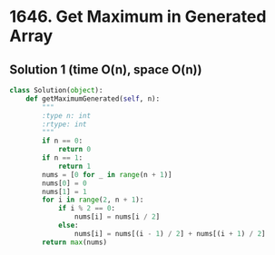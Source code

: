 # 1646. Get Maximum in Generated Array

## Solution 1 (time O(n), space O(n))

```python
class Solution(object):
    def getMaximumGenerated(self, n):
        """
        :type n: int
        :rtype: int
        """
        if n == 0:
            return 0
        if n == 1:
            return 1
        nums = [0 for _ in range(n + 1)]
        nums[0] = 0
        nums[1] = 1
        for i in range(2, n + 1):
            if i % 2 == 0:
                nums[i] = nums[i / 2]
            else:
                nums[i] = nums[(i - 1) / 2] + nums[(i + 1) / 2]
        return max(nums)
```
